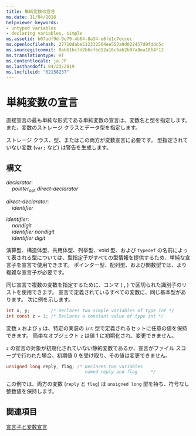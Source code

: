 ```yaml
---
title: 単純変数の宣言
ms.date: 11/04/2016
helpviewer_keywords:
- untyped variables
- declaring variables, simple
ms.assetid: b07adf9d-9e79-4b64-8a34-e6fe1c7eccec
ms.openlocfilehash: 27710dabe512332564ee557a9d022457d9fddc5c
ms.sourcegitcommit: 0ab61bc3d2b6cfbd52a16c6ab2b97a8ea1864f12
ms.translationtype: HT
ms.contentlocale: ja-JP
ms.lasthandoff: 04/23/2019
ms.locfileid: "62158237"
---
```

# <a name="simple-variable-declarations"></a>単純変数の宣言

直接宣言の最も単純な形式である単純変数の宣言は、変数名と型を指定します。 また、変数のストレージ クラスとデータ型を指定します。

ストレージ クラス、型、またはこの両方が変数宣言に必要です。 型指定されていない変数 (`var;` など) は警告を生成します。

## <a name="syntax"></a>構文

*declarator*:<br/>
&nbsp;&nbsp;&nbsp;&nbsp;*pointer*<sub>opt</sub> *direct-declarator*

*direct-declarator*:<br/>
&nbsp;&nbsp;&nbsp;&nbsp;*identifier*

*identifier*:<br/>
&nbsp;&nbsp;&nbsp;&nbsp;*nondigit*<br/>
&nbsp;&nbsp;&nbsp;&nbsp;*identifier* *nondigit*<br/>
&nbsp;&nbsp;&nbsp;&nbsp;*identifier* *digit*

演算型、構造体型、共用体型、列挙型、void 型、および `typedef` の名前によって表される型については、型指定子がすべての型情報を提供するため、単純な宣言子を宣言で使用できます。 ポインター型、配列型、および関数型では、より複雑な宣言子が必要です。

同じ宣言で複数の変数を指定するために、コンマ ( **,** ) で区切られた識別子のリストを使用できます。 宣言で定義されているすべての変数に、同じ基本型があります。 次に例を示します。

```C
int x, y;        /* Declares two simple variables of type int */
int const z = 1; /* Declares a constant value of type int */
```

変数 `x` および `y` は、特定の実装の `int` 型で定義されるセットに任意の値を保持できます。 簡単なオブジェクト `z` は値 1 に初期化され、変更できません。

`z` の宣言の対象が初期化されていない静的変数であるか、宣言がファイル スコープで行われた場合、初期値 0 を受け取り、その値は変更できません。

```C
unsigned long reply, flag; /* Declares two variables
                              named reply and flag     */
```

この例では、両方の変数 (`reply` と `flag`) は `unsigned long` 型を持ち、符号なし整数値を保持します。

## <a name="see-also"></a>関連項目

[宣言子と変数宣言](../c-language/declarators-and-variable-declarations.md)
